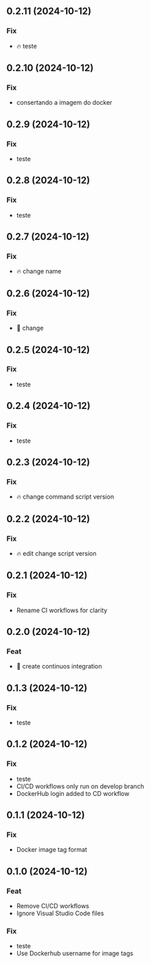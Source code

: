 ## 0.2.11 (2024-10-12)

### Fix

- :fire: teste

## 0.2.10 (2024-10-12)

### Fix

- consertando a imagem do docker

## 0.2.9 (2024-10-12)

### Fix

- teste

## 0.2.8 (2024-10-12)

### Fix

- teste

## 0.2.7 (2024-10-12)

### Fix

- :fire: change name

## 0.2.6 (2024-10-12)

### Fix

- :rocket: change

## 0.2.5 (2024-10-12)

### Fix

- teste

## 0.2.4 (2024-10-12)

### Fix

- teste

## 0.2.3 (2024-10-12)

### Fix

- :fire: change command script version

## 0.2.2 (2024-10-12)

### Fix

- :fire: edit change script version

## 0.2.1 (2024-10-12)

### Fix

- Rename CI workflows for clarity

## 0.2.0 (2024-10-12)

### Feat

- :rocket: create continuos integration

## 0.1.3 (2024-10-12)

### Fix

- teste

## 0.1.2 (2024-10-12)

### Fix

- teste
- CI/CD workflows only run on develop branch
- DockerHub login added to CD workflow

## 0.1.1 (2024-10-12)

### Fix

-  Docker image tag format

## 0.1.0 (2024-10-12)

### Feat

- Remove CI/CD workflows
- Ignore Visual Studio Code files

### Fix

- teste
- Use Dockerhub username for image tags
